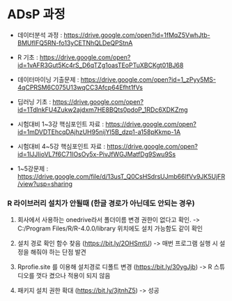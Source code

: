 # ADsP 과정

- 데이터분석 과정 : https://drive.google.com/open?id=1fMqZ5VwhJtb-BMUfIFQ5RN-fo13yCETNhQLDeQPStnA

- R 기초 : https://drive.google.com/open?id=1vAFR3Gut5Kc4rS_D6qTZg1oasTEoPTuXBCKgt01BJ68

- 데이터마이닝 기출문제 : https://drive.google.com/open?id=1_zPyy5MS-4qCPRSM6C075U13wqCC3Afcp64Efht1fVs

- 딥러닝 기초 : https://drive.google.com/open?id=1TdlnkFU4Zukw2ajdxm7HE8BQts0pdoP_1RDc6XDKZmg

- 시험대비 1~3강 핵심포인트 자료 : https://drive.google.com/open?id=1mDVDTEhcqDAjhzUH95nijYI5B_dzp1-a158pKkmp-1A

- 시험대비 4~5강 핵심포인트 자료 : https://drive.google.com/open?id=1lJJIioVL7f6C71IOsOy5x-PivJfWGJMatfDg9Swu9Ss

- 1~5강문제 : https://drive.google.com/file/d/13usT_Q0CsHSdrsUJmb66IfVv9JK5UjFR/view?usp=sharing


### R 라이브러리 설치가 안될때 (한글 경로가 아닌데도 안되는 경우)

1. 회사에서 사용하는 onedrive라서 폴더이름 변경 권한이 없다고 확인.
 -> C:/Program Files/R/R-4.0.0/library 위치에도 설치 가능함도 같이 확인

2. 설치 경로 확인 함수 찾음 (https://bit.ly/2OHSmtU)
 -> 매번 프로그램 실행 시 설정을 해줘야 하는 단점 발견

3. Rprofie.site 를 이용해 설치경로 디폴트 변경 (https://bit.ly/30ygJjb)
 -> R 스튜디오를 껏다 켰으나 적용이 되지 않음

4. 패키지 설치 권한 확대 (https://bit.ly/3jtnhZ5)
 -> 성공
